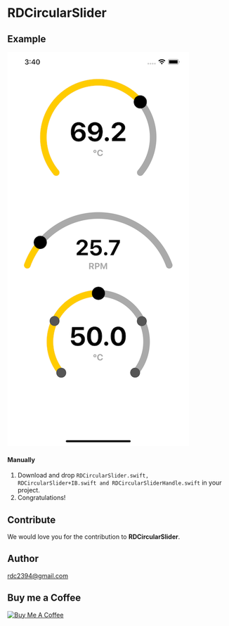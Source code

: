# RDCircularSlider
## Example
![alt text](https://github.com/romin2394/RDCircularSlider/blob/master/RDCircularSlider/snap1.png)

#### Manually
1. Download and drop ```RDCircularSlider.swift, RDCircularSlider+IB.swift and RDCircularSliderHandle.swift``` in your project.  
2. Congratulations!  

## Contribute

We would love you for the contribution to **RDCircularSlider**.
## Author

rdc2394@gmail.com

## Buy me a Coffee

<a href="https://www.buymeacoffee.com/romin" target="_blank"><img src="https://cdn.buymeacoffee.com/buttons/v2/default-red.png" alt="Buy Me A Coffee" style="height: 60px !important;width: 217px !important;" ></a>

